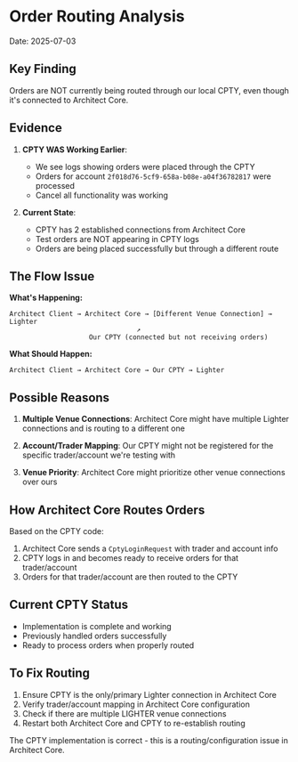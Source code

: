 # Order Routing Analysis
Date: 2025-07-03

## Key Finding
Orders are NOT currently being routed through our local CPTY, even though it's connected to Architect Core.

## Evidence

1. **CPTY WAS Working Earlier**: 
   - We see logs showing orders were placed through the CPTY
   - Orders for account `2f018d76-5cf9-658a-b08e-a04f36782817` were processed
   - Cancel all functionality was working

2. **Current State**:
   - CPTY has 2 established connections from Architect Core
   - Test orders are NOT appearing in CPTY logs
   - Orders are being placed successfully but through a different route

## The Flow Issue

**What's Happening:**
```
Architect Client → Architect Core → [Different Venue Connection] → Lighter
                                ↗
                    Our CPTY (connected but not receiving orders)
```

**What Should Happen:**
```
Architect Client → Architect Core → Our CPTY → Lighter
```

## Possible Reasons

1. **Multiple Venue Connections**: Architect Core might have multiple Lighter connections and is routing to a different one

2. **Account/Trader Mapping**: Our CPTY might not be registered for the specific trader/account we're testing with

3. **Venue Priority**: Architect Core might prioritize other venue connections over ours

## How Architect Core Routes Orders

Based on the CPTY code:
1. Architect Core sends a `CptyLoginRequest` with trader and account info
2. CPTY logs in and becomes ready to receive orders for that trader/account
3. Orders for that trader/account are then routed to the CPTY

## Current CPTY Status
- Implementation is complete and working
- Previously handled orders successfully
- Ready to process orders when properly routed

## To Fix Routing
1. Ensure CPTY is the only/primary Lighter connection in Architect Core
2. Verify trader/account mapping in Architect Core configuration
3. Check if there are multiple LIGHTER venue connections
4. Restart both Architect Core and CPTY to re-establish routing

The CPTY implementation is correct - this is a routing/configuration issue in Architect Core.